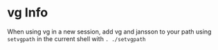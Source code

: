 # vg Info
When using  vg in a new session, add vg and jansson to your path using `setvgpath` in the current shell with `. ./setvgpath`
